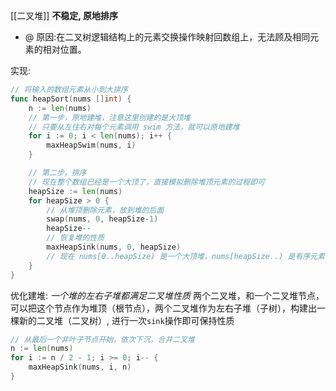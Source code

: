 [[二叉堆]]
**不稳定, 原地排序**
- @ 原因:在二叉树逻辑结构上的元素交换操作映射回数组上，无法顾及相同元素的相对位置。

实现:
```go
// 将输入的数组元素从小到大排序
func heapSort(nums []int) {
    n := len(nums)
    // 第一步，原地建堆，注意这里创建的是大顶堆
    // 只要从左往右对每个元素调用 swim 方法，就可以原地建堆
    for i := 0; i < len(nums); i++ {
        maxHeapSwim(nums, i)
    }

    // 第二步，排序
    // 现在整个数组已经是一个大顶了，直接模拟删除堆顶元素的过程即可
    heapSize := len(nums)
    for heapSize > 0 {
        // 从堆顶删除元素，放到堆的后面
        swap(nums, 0, heapSize-1)
        heapSize--
        // 恢复堆的性质
        maxHeapSink(nums, 0, heapSize)
        // 现在 nums[0..heapSize) 是一个大顶堆，nums[heapSize..) 是有序元素
    }
}
```

优化建堆:
*一个堆的左右子堆都满足二叉堆性质*
两个二叉堆，和一个二叉堆节点，可以把这个节点作为堆顶（根节点），两个二叉堆作为左右子堆（子树），构建出一棵新的二叉堆（二叉树）, 进行一次`sink`操作即可保持性质
```go
// 从最后一个非叶子节点开始，依次下沉，合并二叉堆
n := len(nums)
for i := n / 2 - 1; i >= 0; i-- {
	maxHeapSink(nums, i, n)
}
```